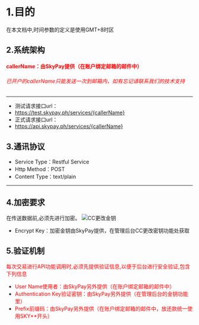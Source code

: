 # 1.目的

在本文档中,时间参数的定义是使用GMT+8时区
## 2.系统架构
#### <font color = red>callerName：由SkyPay提供（在账户绑定邮箱的邮件中）</font>
######  <font color = red>已开户的callerName只能发送一次到邮箱内，如有忘记请联系我们的技术支持</font>
_________________
- 测试请求接口url：
- https://test.skypay.ph/services/{callerName}
- 正式请求接口url：
- https://api.skypay.ph/services/{callerName}
## 3.通讯协议
- Service Type：Restful Service
- Http Method：POST
- Content Type：text/plain
_________________

## 4.加密要求
在传送数据前,必须先进行加密。
![CC更改金钥](/CC更改金钥.png "Shiprock")
- Encrypt Key：加密金钥由SkyPay提供，在管理后台CC更改密钥功能处获取

## 5.验证机制
<font color = red>每次交易进行API功能调用时,必须先提供验证信息,以便于后台进行安全验证,包含下列信息</font>
- <font color = red>User Name使用者：由SkyPay另外提供（在账户绑定邮箱的邮件中）</font>
- <font color = red>Authentication Key验证密钥：由SkyPay另外提供（在管理后台的金钥功能里）</font>
- <font color = red>Prefix前缀码：由SkyPay另外提供（在账户绑定邮箱的邮件中，放还款统一使用SKY**开头）</font>